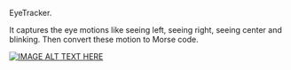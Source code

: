 EyeTracker.

It captures the eye motions like seeing left, seeing right, seeing center and blinking. Then convert these motion to Morse code. 

[![IMAGE ALT TEXT HERE](https://img.youtube.com/vi/YOUTUBE_VIDEO_ID_HERE/0.jpg)](https://www.youtube.com/watch?v=-VgEJkbxVKA)
